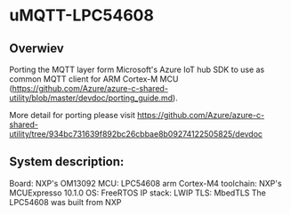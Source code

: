 # uMQTT-LPC54608
## Overwiev
Porting the MQTT layer form Microsoft's Azure IoT hub SDK to use as common MQTT client for ARM Cortex-M MCU (https://github.com/Azure/azure-c-shared-utility/blob/master/devdoc/porting_guide.md). 

More detail for porting please visit https://github.com/Azure/azure-c-shared-utility/tree/934bc731639f892bc26cbbae8b09274122505825/devdoc

## System description:
Board: NXP's OM13092
MCU: LPC54608 arm Cortex-M4
toolchain: NXP's MCUExpresso 10.1.0
OS: FreeRTOS
IP stack: LWIP
TLS: MbedTLS
The LPC54608 was built from NXP
